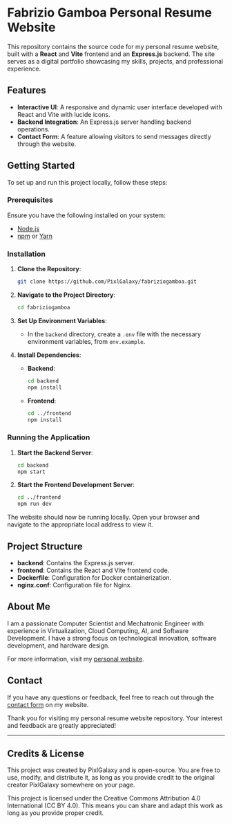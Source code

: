 # Fabrizio Gamboa Personal Resume Website

This repository contains the source code for my personal resume website, built with a **React** and **Vite** frontend and an **Express.js** backend. The site serves as a digital portfolio showcasing my skills, projects, and professional experience.

## Features

- **Interactive UI**: A responsive and dynamic user interface developed with React and Vite with lucide icons.
- **Backend Integration**: An Express.js server handling backend operations.
- **Contact Form**: A feature allowing visitors to send messages directly through the website.

## Getting Started

To set up and run this project locally, follow these steps:

### Prerequisites

Ensure you have the following installed on your system:

- [Node.js](https://nodejs.org/)
- [npm](https://www.npmjs.com/) or [Yarn](https://yarnpkg.com/)

### Installation

1. **Clone the Repository**:

   ```bash
   git clone https://github.com/PixlGalaxy/fabriziogamboa.git
   ```

2. **Navigate to the Project Directory**:

   ```bash
   cd fabriziogamboa
   ```

3. **Set Up Environment Variables**:

   - In the `backend` directory, create a `.env` file with the necessary environment variables, from `env.example`.

4. **Install Dependencies**:

   - **Backend**:

     ```bash
     cd backend
     npm install
     ```

   - **Frontend**:

     ```bash
     cd ../frontend
     npm install
     ```

### Running the Application

1. **Start the Backend Server**:

   ```bash
   cd backend
   npm start
   ```

2. **Start the Frontend Development Server**:

   ```bash
   cd ../frontend
   npm run dev
   ```

The website should now be running locally. Open your browser and navigate to the appropriate local address to view it.

## Project Structure

- **backend**: Contains the Express.js server.
- **frontend**: Contains the React and Vite frontend code.
- **Dockerfile**: Configuration for Docker containerization.
- **nginx.conf**: Configuration file for Nginx.

## About Me

I am a passionate Computer Scientist and Mechatronic Engineer with experience in Virtualization, Cloud Computing, AI, and Software Development. I have a strong focus on technological innovation, software development, and hardware design.

For more information, visit my [personal website](https://fabriziogamboa.com/).

## Contact

If you have any questions or feedback, feel free to reach out through the [contact form](https://fabriziogamboa.com/contact) on my website.

Thank you for visiting my personal resume website repository. Your interest and feedback are greatly appreciated!

---

## Credits & License
This project was created by PixlGalaxy and is open-source. You are free to use, modify, and distribute it, as long as you provide credit to the original creator PixlGalaxy somewhere on your page.

This project is licensed under the Creative Commons Attribution 4.0 International (CC BY 4.0). This means you can share and adapt this work as long as you provide proper credit.
